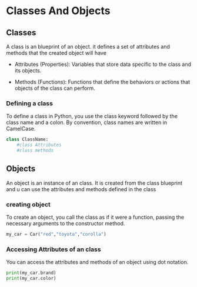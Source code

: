 # Classes And Objects

## Classes

A class is an blueprint of an object. it defines a set of attributes and methods that the created object will have

- Attributes (Properties): Variables that store data specific to the class and its objects.

- Methods (Functions): Functions that define the behaviors or actions that objects of the class can perform.

### Defining a class

To define a class in Python, you use the class keyword followed by the class name and a colon. By convention, class names are written in CamelCase.

```python
class ClassName:
    #class Attributes
    #class methods
```

## Objects

An object is an instance of an class. It is created from the class blueprint and u can use the attributes and methods defined in the class

### creating object

To create an object, you call the class as if it were a function, passing the necessary arguments to the constructor method.

```python
my_car = Car("red","toyota","corolla")
```

### Accessing Attributes of an class

You can access the attributes and methods of an object using dot notation.

```python
print(my_car.brand)
print(my_car.color)
```
